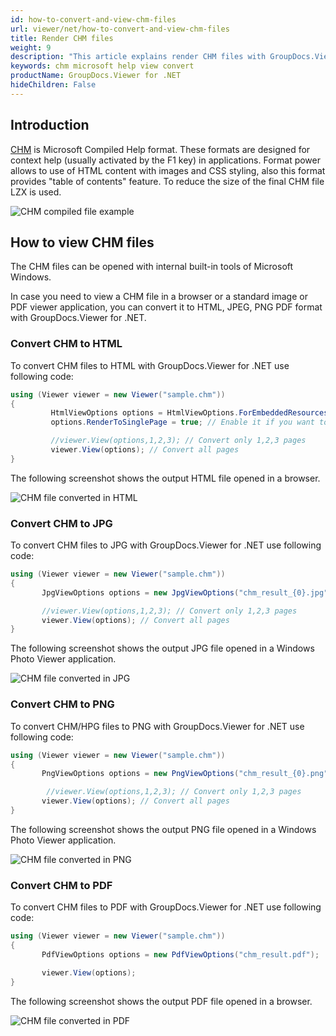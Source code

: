 ```yaml
---
id: how-to-convert-and-view-chm-files
url: viewer/net/how-to-convert-and-view-chm-files
title: Render CHM files
weight: 9
description: "This article explains render CHM files with GroupDocs.Viewer within your .NET applications."
keywords: chm microsoft help view convert
productName: GroupDocs.Viewer for .NET
hideChildren: False
---
```

## Introduction

[CHM](https://wiki.fileformat.com/web/chm/) is Microsoft Compiled Help format. These formats are designed for context help (usually activated by the F1 key) in applications. Format power allows to use of HTML content with images and CSS styling, also this format provides "table of contents" feature. To reduce the size of the final CHM file LZX is used.

![CHM compiled file example](viewer/net/images/how-to-convert-and-view-chm-files/chm-file-example.jpg)

## How to view CHM files

The CHM files can be opened with internal built-in tools of Microsoft Windows.

In case you need to view a CHM file in a browser or a standard image or PDF viewer application, you can convert it to HTML, JPEG, PNG  PDF format with GroupDocs.Viewer for .NET.

### Convert CHM to HTML

To convert CHM files to HTML with GroupDocs.Viewer for .NET use following code:

```csharp
using (Viewer viewer = new Viewer("sample.chm"))
{
         HtmlViewOptions options = HtmlViewOptions.ForEmbeddedResources("chm_result_{0}.html");
         options.RenderToSinglePage = true; // Enable it if you want to convert all CHM content to single page

         //viewer.View(options,1,2,3); // Convert only 1,2,3 pages
         viewer.View(options); // Convert all pages
}
```

The following screenshot shows the output HTML file opened in a browser.

![CHM file converted in HTML](viewer/net/images/how-to-convert-and-view-chm-files/chm-file-in-html.jpg)

### Convert CHM to JPG

To convert CHM files to JPG with GroupDocs.Viewer for .NET use following code:

```csharp
using (Viewer viewer = new Viewer("sample.chm"))
{
       JpgViewOptions options = new JpgViewOptions("chm_result_{0}.jpg");

       //viewer.View(options,1,2,3); // Convert only 1,2,3 pages
       viewer.View(options); // Convert all pages
}
```

The following screenshot shows the output JPG file opened in a Windows Photo Viewer application.

![CHM file converted in JPG](viewer/net/images/how-to-convert-and-view-chm-files/chm-file-in-jpg.jpg)

### Convert CHM to PNG

To convert CHM/HPG files to PNG with GroupDocs.Viewer for .NET use following code:

```csharp
using (Viewer viewer = new Viewer("sample.chm"))
{
       PngViewOptions options = new PngViewOptions("chm_result_{0}.png");

        //viewer.View(options,1,2,3); // Convert only 1,2,3 pages
       viewer.View(options); // Convert all pages
}
```

The following screenshot shows the output PNG file opened in a Windows Photo Viewer application.

![CHM file converted in PNG](viewer/net/images/how-to-convert-and-view-chm-files/chm-file-in-png.jpg)

### Convert CHM to PDF

To convert CHM files to PDF with GroupDocs.Viewer for .NET use following code:

```csharp
using (Viewer viewer = new Viewer("sample.chm"))
{
       PdfViewOptions options = new PdfViewOptions("chm_result.pdf");

       viewer.View(options);
}
```

The following screenshot shows the output PDF file opened in a browser.

![CHM file converted in PDF](viewer/net/images/how-to-convert-and-view-chm-files/chm-file-in-pdf.jpg)

